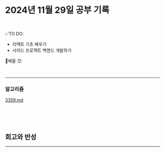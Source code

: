 # 2024년 11월 29일 공부 기록 

<br>

✅TO DO: 

- 리액트 기초 배우기
- 사이드 프로젝트 백엔드 개발하기

💭배울 것:


<br>

---







### 알고리즘

[3359.md](..%2F..%2F..%2FAlgorithm%2FSolvedProblem%2F%EB%9E%9C%EB%8D%A4%EB%A7%88%EB%9D%BC%ED%86%A4%2F021%7E040%2F%EC%BD%94%EC%8A%A4-026%2F3359%2F3359.md)

<br><br><br>





## 회고와 반성

---

